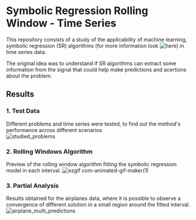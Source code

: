 # Symbolic Regression Rolling Window - Time Series
This repository consists of a study of the applicability of machine learning, symbolic regression (SR) algorithms (for more information look ![here](https://github.com/Guilherme-Ataliba/CSOWP-Symbolic-Regression)) in time series data.

The original idea was to understand if SR algorithms can extract some information from the signal that could help make predictions and acertions about the problem.

## Results

### 1. Test Data
Different problems and time series were tested, to find out the method's performance across different scenarios  
![studied_problems](https://github.com/user-attachments/assets/94d74e7b-979e-4c3d-80a0-61ce6590bfcd)

### 2. Rolling Windows Algorithm
Preview of the rolling window algorithm fitting the symbolic regression model in each interval.
![ezgif com-animated-gif-maker(1)](https://github.com/user-attachments/assets/22a3d5c9-1e95-4985-8090-ad10a5bbc421)


### 3. Partial Analysis 
Results obtained for the airplanes data, where it is possible to observe a convergence of different solution in a small region around the fitted interval.
![airplane_multi_predictions](https://github.com/user-attachments/assets/5e8c2365-6007-4a97-94e9-f507cd1def5c)
